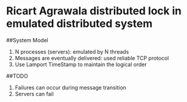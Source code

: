 # Ricart Agrawala distributed lock in emulated distributed system
##System Model
  1. N processes (servers): emulated by N threads
  2. Messages are eventually delivered: used reliable TCP protocol
  3. Use Lamport TimeStamp to maintain the logical order
  
##TODO
  1. Failures can occur during message transition  
  2. Servers can fail
